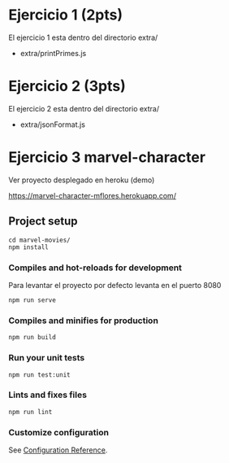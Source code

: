 # Ejercicio 1 (2pts)
El ejercicio 1 esta dentro del directorio extra/
* extra/printPrimes.js
# Ejercicio 2 (3pts)
El ejercicio 2 esta dentro del directorio extra/
* extra/jsonFormat.js

# Ejercicio 3 marvel-character

Ver proyecto desplegado en heroku (demo)

https://marvel-character-mflores.herokuapp.com/

## Project setup
```
cd marvel-movies/
npm install
```

### Compiles and hot-reloads for development
Para levantar el proyecto por defecto levanta en el puerto 8080
```
npm run serve
```

### Compiles and minifies for production
```
npm run build
```

### Run your unit tests
```
npm run test:unit
```

### Lints and fixes files
```
npm run lint
```

### Customize configuration
See [Configuration Reference](https://cli.vuejs.org/config/).
